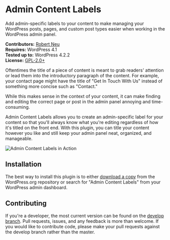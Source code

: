 # Admin Content Labels

Add admin-specific labels to your content to make managing your WordPress posts, pages, and custom post types easier when working in the WordPress admin panel.

__Contributors:__ [Robert Neu](https://github.com/robneu)  
__Requires:__ WordPress 4.1  
__Tested up to:__ WordPress 4.2.2  
__License:__ [GPL-2.0+](http://www.gnu.org/licenses/gpl-2.0.html)  

Oftentimes the title of a piece of content is meant to grab readers' attention or lead them into the introductory paragraph of the content. For example, your contact page might have the title of "Get In Touch With Us" instead of something more concise such as "Contact."

While this makes sense in the context of your content, it can make finding and editing the correct page or post in the admin panel annoying and time-consuming.

Admin Content Labels allows you to create an admin-specific label for your content so that you'll always know what you're editing regardless of how it's titled on the front end. With this plugin, you can title your content however you like and still keep your admin panel neat, organized, and manageable.

![Admin Content Labels in Action](https://cloud.githubusercontent.com/assets/2184093/5624975/a8ec25ca-9536-11e4-9361-a74dbd8a4224.gif)

## Installation ##

The best way to install this plugin is to either [download a copy](https://wordpress.org/plugins/admin-content-lables/) from the WordPress.org repository or search for "Admin Content Labels" from your WordPress admin dashboard.

## Contributing ##

If you're a developer, the most current version can be found on the [develop branch](https://github.com/wpsitecare/admin-content-labels/tree/develop). Pull requests, issues, and any feedback is more than welcome. If you would like to contribute code, please make your pull requests against the develop branch rather than the master.
